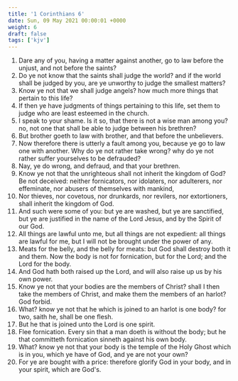 ```yaml
---
title: '1 Corinthians 6'
date: Sun, 09 May 2021 00:00:01 +0000
weight: 6
draft: false
tags: ['kjv'] 
---
```


1. Dare any of you, having a matter against another, go to law before the unjust, and not before the saints?
2. Do ye not know that the saints shall judge the world? and if the world shall be judged by you, are ye unworthy to judge the smallest matters?
3. Know ye not that we shall judge angels? how much more things that pertain to this life?
4. If then ye have judgments of things pertaining to this life, set them to judge who are least esteemed in the church.
5. I speak to your shame. Is it so, that there is not a wise man among you? no, not one that shall be able to judge between his brethren?
6. But brother goeth to law with brother, and that before the unbelievers.
7. Now therefore there is utterly a fault among you, because ye go to law one with another. Why do ye not rather take wrong? why do ye not rather suffer yourselves to be defrauded?
8. Nay, ye do wrong, and defraud, and that your brethren.
9. Know ye not that the unrighteous shall not inherit the kingdom of God? Be not deceived: neither fornicators, nor idolaters, nor adulterers, nor effeminate, nor abusers of themselves with mankind,
10. Nor thieves, nor covetous, nor drunkards, nor revilers, nor extortioners, shall inherit the kingdom of God.
11. And such were some of you: but ye are washed, but ye are sanctified, but ye are justified in the name of the Lord Jesus, and by the Spirit of our God.
12. All things are lawful unto me, but all things are not expedient: all things are lawful for me, but I will not be brought under the power of any.
13. Meats for the belly, and the belly for meats: but God shall destroy both it and them. Now the body is not for fornication, but for the Lord; and the Lord for the body.
14. And God hath both raised up the Lord, and will also raise up us by his own power.
15. Know ye not that your bodies are the members of Christ? shall I then take the members of Christ, and make them the members of an harlot? God forbid.
16. What? know ye not that he which is joined to an harlot is one body? for two, saith he, shall be one flesh.
17. But he that is joined unto the Lord is one spirit.
18. Flee fornication. Every sin that a man doeth is without the body; but he that committeth fornication sinneth against his own body.
19. What? know ye not that your body is the temple of the Holy Ghost which is in you, which ye have of God, and ye are not your own?
20. For ye are bought with a price: therefore glorify God in your body, and in your spirit, which are God's.
